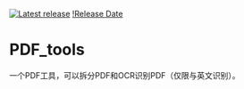 [![Latest release](https://img.shields.io/badge/release-v2.0-blue)](https://github.com/ganbulong/PDF_tools/releases)
[!Release Date](https://img.shields.io/badge/release%20date-September-green)



# PDF_tools
一个PDF工具，可以拆分PDF和OCR识别PDF（仅限与英文识别）。
